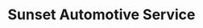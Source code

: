 ---
title: "Sunset Automotive Service"
url: /pittsburgh/sunset-automotive-service/
shop: Autowerkstatt
---